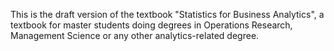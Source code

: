 This is the draft version of the textbook "Statistics for Business Analytics", a textbook for master students doing degrees in Operations Research, Management Science or any other analytics-related degree.
